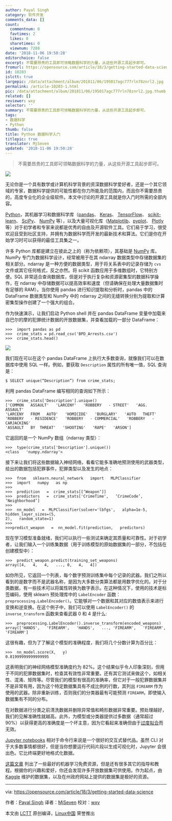 ```yaml
---
author: Payal Singh
category: 软件开发
comments_data: []
count:
  commentnum: 0
  favtimes: 2
  likes: 0
  sharetimes: 0
  viewnum: 7288
date: '2018-11-06 19:50:28'
editorchoice: false
excerpt: 不需要昂贵的工具即可领略数据科学的力量，从这些开源工具起步即可。
fromurl: https://opensource.com/article/18/3/getting-started-data-science
id: 10203
islctt: true
largepic: /data/attachment/album/201811/06/195017agc777rln78znrl2.jpg
permalink: /article-10203-1.html
pic: /data/attachment/album/201811/06/195017agc777rln78znrl2.jpg.thumb.jpg
related: []
reviewer: wxy
selector: ''
summary: 不需要昂贵的工具即可领略数据科学的力量，从这些开源工具起步即可。
tags:
- 数据科学
- Python
thumb: false
title: Python 数据科学入门
titlepic: true
translator: MjSeven
updated: '2018-11-06 19:50:28'
---
```



> 
> 不需要昂贵的工具即可领略数据科学的力量，从这些开源工具起步即可。
> 
> 
> 


![](/data/attachment/album/201811/06/195017agc777rln78znrl2.jpg)


无论你是一个具有数学或计算机科学背景的资深数据科学爱好者，还是一个其它领域的专家，数据科学提供的可能性都在你力所能及的范围内，而且你不需要昂贵的，高度专业化的企业级软件。本文中讨论的开源工具就是你入门时所需的全部内容。


[Python](https://www.python.org/)，其机器学习和数据科学库（[pandas](https://pandas.pydata.org/)、 [Keras](https://keras.io/)、 [TensorFlow](https://www.tensorflow.org/)、 [scikit-learn](http://scikit-learn.org/stable/)、 [SciPy](https://www.scipy.org/)、 [NumPy](http://www.numpy.org/) 等），以及大量可视化库（[Matplotlib](https://matplotlib.org/)、[pyplot](https://matplotlib.org/api/pyplot_api.html)、 [Plotly](https://plot.ly/) 等）对于初学者和专家来说都是优秀的自由及开源软件工具。它们易于学习，很受欢迎且受到社区支持，并拥有为数据科学而开发的最新技术和算法。它们是你在开始学习时可以获得的最佳工具集之一。


许多 Python 库都是建立在彼此之上的（称为依赖项），其基础是 [NumPy](http://www.numpy.org/) 库。NumPy 专门为数据科学设计，经常被用于在其 ndarray 数据类型中存储数据集的相关部分。ndarray 是一种方便的数据类型，用于将关系表中的记录存储为 `cvs` 文件或其它任何格式，反之亦然。将 scikit 函数应用于多维数组时，它特别方便。SQL 非常适合查询数据库，但是对于执行复杂和资源密集型的数据科学操作，在 ndarray 中存储数据可以提高效率和速度（但请确保在处理大量数据集时有足够的 RAM）。当你使用 pandas 进行知识提取和分析时，pandas 中的 DataFrame 数据类型和 NumPy 中的 ndarray 之间的无缝转换分别为提取和计算密集型操作创建了一个强大的组合。


作为快速演示，让我们启动 Python shell 并在 pandas DataFrame 变量中加载来自巴尔的摩的犯罪统计数据的开放数据集，并查看加载的一部分 DataFrame：



```
>>>  import pandas as pd
>>>  crime_stats = pd.read_csv('BPD_Arrests.csv')
>>>  crime_stats.head()
```

![](/data/attachment/album/201811/06/195030toone53knfmxnp31.jpg)


我们现在可以在这个 pandas DataFrame 上执行大多数查询，就像我们可以在数据库中使用 SQL 一样。例如，要获取 `Description` 属性的所有唯一值，SQL 查询是：



```
$ SELECT unique(“Description”) from crime_stats;
```

利用 pandas DataFrame 编写相同的查询如下所示：



```
>>>  crime_stats['Description'].unique()
['COMMON   ASSAULT'   'LARCENY'   'ROBBERY   - STREET'   'AGG.   ASSAULT'
'LARCENY   FROM   AUTO'   'HOMICIDE'   'BURGLARY'   'AUTO   THEFT'
'ROBBERY   - RESIDENCE'   'ROBBERY   - COMMERCIAL'   'ROBBERY   - CARJACKING'
'ASSAULT   BY  THREAT'   'SHOOTING'   'RAPE'   'ARSON']
```

它返回的是一个 NumPy 数组（ndarray 类型）：



```
>>>  type(crime_stats['Description'].unique())
<class   'numpy.ndarray'>
```

接下来让我们将这些数据输入神经网络，看看它能多准确地预测使用的武器类型，给出的数据包括犯罪事件，犯罪类型以及发生的地点：



```
>>>  from   sklearn.neural_network   import   MLPClassifier
>>>  import   numpy   as np
>>>
>>>  prediction   =  crime_stats[[‘Weapon’]]
>>>  predictors   =  crime_stats['CrimeTime',   ‘CrimeCode’,   ‘Neighborhood’]
>>>
>>>  nn_model   =  MLPClassifier(solver='lbfgs',   alpha=1e-5,   hidden_layer_sizes=(5,
2),   random_state=1)
>>>
>>>predict_weapon   =  nn_model.fit(prediction,   predictors)
```

现在学习模型准备就绪，我们可以执行一些测试来确定其质量和可靠性。对于初学者，让我们输入一个训练集数据（用于训练模型的原始数据集的一部分，不包括在创建模型中）：



```
>>>  predict_weapon.predict(training_set_weapons)
array([4,   4,   4,   ..., 0,   4,   4])
```

如你所见，它返回一个列表，每个数字预测训练集中每个记录的武器。我们之所以看到的是数字而不是武器名称，是因为大多数分类算法都是用数字优化的。对于分类数据，有一些技术可以将属性转换为数字表示。在这种情况下，使用的技术是标签编码，使用 sklearn 预处理库中的 `LabelEncoder` 函数：`preprocessing.LabelEncoder()`。它能够对一个数据和其对应的数值表示来进行变换和逆变换。在这个例子中，我们可以使用 `LabelEncoder()` 的 `inverse_transform` 函数来查看武器 0 和 4 是什么:



```
>>>  preprocessing.LabelEncoder().inverse_transform(encoded_weapons)
array(['HANDS',   'FIREARM',   'HANDS',   ..., 'FIREARM',   'FIREARM',   'FIREARM']
```

这很有趣，但为了了解这个模型的准确程度，我们将几个分数计算为百分比：



```
>>>  nn_model.score(X,   y)
0.81999999999999995

```

这表明我们的神经网络模型准确度约为 82%。这个结果似乎令人印象深刻，但用于不同的犯罪数据集时，检查其有效性非常重要。还有其它测试来做这个，如相关性、混淆、矩阵等。尽管我们的模型有很高的准确率，但它对于一般犯罪数据集并不是非常有用，因为这个特定数据集具有不成比例的行数，其列出 `FIREARM` 作为使用的武器。除非重新训练，否则我们的分类器最有可能预测 `FIREARM`，即使输入数据集有不同的分布。


在对数据进行分类之前清洗数据并删除异常值和畸形数据非常重要。预处理越好，我们的见解准确性就越高。此外，为模型或分类器提供过多数据（通常超过 90%）以获得更高的准确度是一个坏主意，因为它看起来准确但由于[过度拟合](https://www.kdnuggets.com/2014/06/cardinal-sin-data-mining-data-science.html)而无效。


[Jupyter notebooks](http://jupyter.org/) 相对于命令行来说是一个很好的交互式替代品。虽然 CLI 对于大多数事情都很好，但是当你想要运行代码片段以生成可视化时，Jupyter 会很出色。它比终端更好地格式化数据。


[这篇文章](https://machinelearningmastery.com/best-machine-learning-resources-for-getting-started/) 列出了一些最好的机器学习免费资源，但是还有很多其它的指导和教程。根据你的兴趣和爱好，你还会发现许多开放数据集可供使用。作为起点，由 [Kaggle](https://www.kaggle.com/) 维护的数据集，以及在州政府网站上提供的数据集是极好的资源。




---


via: <https://opensource.com/article/18/3/getting-started-data-science>


作者：[Payal Singh](https://opensource.com/users/payalsingh) 译者：[MjSeven](https://github.com/MjSeven) 校对：[wxy](https://github.com/wxy)


本文由 [LCTT](https://github.com/LCTT/TranslateProject) 原创编译，[Linux中国](https://linux.cn/) 荣誉推出